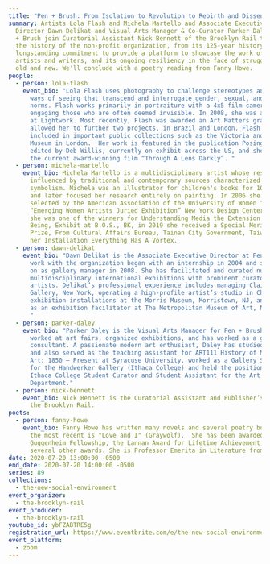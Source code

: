 ```yaml
---
title: "Pen + Brush: From Isolation to Revolution to Rebirth and Dissent "
summary: Artists Lola Flash and Michela Martello and Associate Executive
  Director Dawn Delikat and Visual Arts Manager & Co-Curator Parker Daley of Pen
  + Brush join Curatorial Assistant Nick Bennett of the Brooklyn Rail to discuss
  the history of the non-profit organization, from its 125-year history, its
  longstanding commitment to provide a platform to showcase the work of female
  artists and writers, and its ongoing resiliency in the face of struggles both
  old and new. We'll conclude with a poetry reading from Fanny Howe.
people:
  - person: lola-flash
    event_bio: "Lola Flash uses photography to challenge stereotypes and offer new
      ways of seeing that transcend and interrogate gender, sexual, and racial
      norms. Flash works primarily in portraiture with a 4x5 film camera,
      engaging those who are often deemed invisible. In 2008, she was a resident
      at Lightwork. Most recently, Flash was awarded an Art Matters grant, which
      allowed her to further two projects, in Brazil and London. Flash has work
      included in important public collections such as the Victoria and Albert
      Museum in London.  Her work is featured in the publication Posing Beauty,
      edited by Deb Willis, currently on exhibit across the US, and she is in
      the current award-winning film “Through A Lens Darkly”. "
  - person: michela-martello
    event_bio: Michela Martello is a multidisciplinary artist whose research is
      influenced by traditional and contemporary sources characterized by
      symbolism. Michela was an illustrator for children's books for 10 years
      and later focused her research entirely on painting. In 2006 she was
      selected by the American Association of the University of Women in the
      “Emerging Women Artists Juried Exhibition” New York Design Center, in 2014
      she was one of the winners for Understanding Media the Extension of Human
      Being, Exhibit at B.O.S., BK, in 2019 she received a Special Merit Honor
      Prize, From Cultural Affairs Bureau, Tainan City Government, Taiwan, for
      her Installation Everything Has A Vortex.
  - person: dawn-delikat
    event_bio: "Dawn Delikat is the Associate Executive Director at Pen + Brush. Her
      work with the organization began with an internship in 2004 and she came
      on as gallery manager in 2008. She has facilitated and curated numerous
      multidisciplinary international exhibitions with prominent curators and
      artists. Delikat’s professional experience includes managing Claire Oliver
      Gallery, New York, operating a high-profile artist’s studio in Chelsea,
      exhibition installations at the Morris Museum, Morristown, NJ, and working
      as an exhibition facilitator at The Metropolitan Museum of Art, New York.
      "
  - person: parker-daley
    event_bio: "Parker Daley is the Visual Arts Manager for Pen + Brush. She has
      worked at art fairs, organized exhibitions, and has worked as a gallery
      consultant. A passionate modern art enthusiast, Daley has studied abroad
      and also served as the teaching assistant for ART111 History of Modern
      Art: 1850 – Present at Syracuse University, worked as a Gallery Supervisor
      for the Handwerker Gallery (Ithaca College) and held the position of
      Ithaca College Student Curator and Student Assistant for the Art History
      Department."
  - person: nick-bennett
    event_bio: Nick Bennett is the Curatorial Assistant and Publisher’s Assistant at
      the Brooklyn Rail.
poets:
  - person: fanny-howe
    event_bio: Fanny Howe has written many novels and several poetry books, of which
      the most recent is "Love and I" (Graywolf).  She has been awarded a
      Guggenheim Fellowship, the Lannan Award for Lifetime Achievement, and
      several other awards. She is Professor Emerita in Literature from UCSD.
date: 2020-07-20 13:00:00 -0500
end_date: 2020-07-20 14:00:00 -0500
series: 89
collections:
  - the-new-social-environment
event_organizer:
  - the-brooklyn-rail
event_producer:
  - the-brooklyn-rail
youtube_id: ybFZABTRE5g
registration_url: https://www.eventbrite.com/e/the-new-social-environment-89-pen-brush-tickets-113927245458
event_platform:
  - zoom
---
```

